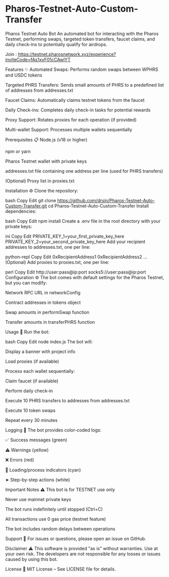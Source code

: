# Pharos-Testnet-Auto-Custom-Transfer
Pharos Testnet Auto Bot
An automated bot for interacting with the Pharos Testnet, performing swaps, targeted token transfers, faucet claims, and daily check-ins to potentially qualify for airdrops.

Join : 
https://testnet.pharosnetwork.xyz/experience?inviteCode=fAs1xvF01cCAwlYT

Features ✨
Automated Swaps: Performs random swaps between WPHRS and USDC tokens

Targeted PHRS Transfers: Sends small amounts of PHRS to a predefined list of addresses from addresses.txt

Faucet Claims: Automatically claims testnet tokens from the faucet

Daily Check-ins: Completes daily check-in tasks for potential rewards

Proxy Support: Rotates proxies for each operation (if provided)

Multi-wallet Support: Processes multiple wallets sequentially

Prerequisites 📋
Node.js (v18 or higher)

npm or yarn

Pharos Testnet wallet with private keys

addresses.txt file containing one address per line (used for PHRS transfers)

(Optional) Proxy list in proxies.txt

Installation ⚙️
Clone the repository:

bash
Copy
Edit
git clone https://github.com/drsin/Pharos-Testnet-Auto-Custom-Transfer.git
cd Pharos-Testnet-Auto-Custom-Transfer
Install dependencies:

bash
Copy
Edit
npm install
Create a .env file in the root directory with your private keys:

ini
Copy
Edit
PRIVATE_KEY_1=your_first_private_key_here
PRIVATE_KEY_2=your_second_private_key_here
Add your recipient addresses to addresses.txt, one per line:

python-repl
Copy
Edit
0xRecipientAddress1
0xRecipientAddress2
...
(Optional) Add proxies to proxies.txt, one per line:

perl
Copy
Edit
http://user:pass@ip:port
socks5://user:pass@ip:port
Configuration ⚙️
The bot comes with default settings for the Pharos Testnet, but you can modify:

Network RPC URL in networkConfig

Contract addresses in tokens object

Swap amounts in performSwap function

Transfer amounts in transferPHRS function

Usage 🚀
Run the bot:

bash
Copy
Edit
node index.js
The bot will:

Display a banner with project info

Load proxies (if available)

Process each wallet sequentially:

Claim faucet (if available)

Perform daily check-in

Execute 10 PHRS transfers to addresses from addresses.txt

Execute 10 token swaps

Repeat every 30 minutes

Logging 📝
The bot provides color-coded logs:

✅ Success messages (green)

⚠️ Warnings (yellow)

❌ Errors (red)

🔄 Loading/process indicators (cyan)

➤ Step-by-step actions (white)

Important Notes ⚠️
This bot is for TESTNET use only

Never use mainnet private keys

The bot runs indefinitely until stopped (Ctrl+C)

All transactions use 0 gas price (testnet feature)

The bot includes random delays between operations

Support 💬
For issues or questions, please open an issue on GitHub.

Disclaimer ⚠️
This software is provided "as is" without warranties. Use at your own risk. The developers are not responsible for any losses or issues caused by using this bot.

License 📄
MIT License – See LICENSE file for details.
